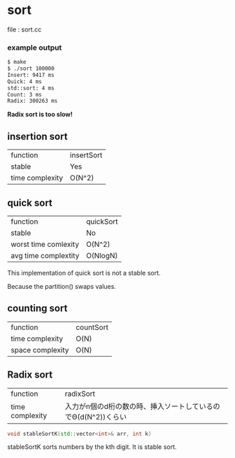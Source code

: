 # sort

file : sort.cc

### example output
```sh
$ make
$ ./sort 100000
Insert: 9417 ms
Quick: 4 ms
std::sort: 4 ms
Count: 3 ms
Radix: 300263 ms
```

**Radix sort is too slow!**

## insertion sort

| | |
| ---- | ---- |
|function | insertSort|
|stable | Yes|
|time complexity | O(N^2)|

## quick sort

| | |
| ---- | ---- |
|function | quickSort |
|stable | No |
|worst time comlexity | O(N^2) |
|avg time complextity | O(NlogN) |

This implementation of quick sort is not a stable sort.

Because the partition() swaps values.

## counting sort

| | |
| ---- | ---- |
|function | countSort|
|time complexity | O(N)|
|space complexity | O(N)|

## Radix sort

| | |
| ---- | ---- |
|function | radixSort|
|time complexity | 入力がn個のd桁の数の時、挿入ソートしているのでΘ(d(N^2))くらい|

```cpp
void stableSortK(std::vector<int>& arr, int k)
```
stableSortK sorts numbers by the kth digit.
It is stable sort.
